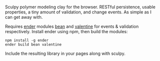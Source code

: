 Sculpy polymer modeling clay for the browser. RESTful persistence, usable properties, a tiny amount of validation, and change events. As simple as I can get away with.

Requires [ender](http://ender.no.de/) modules [bean](https://github.com/fat/bean) and [valentine](https://github.com/ded/valentine) for events & validation respectively. Install ender using npm, then build the modules:

```
npm install -g ender
ender build bean valentine
```

Include the resulting library in your pages along with sculpy.